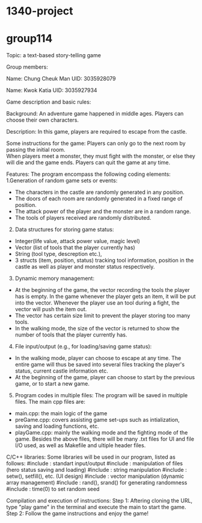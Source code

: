 # 1340-project
# group114

Topic: a text-based story-telling game

Group members:

Name: Chung Cheuk Man
UID: 3035928079

Name: Kwok Katia
UID: 3035927934

Game description and basic rules:

Background: An adventure game happened in middle ages. Players can choose their own characters. 

Description: In this game, players are required to escape from the castle.

Some instructions for the game: 
Players can only go to the next room by passing the initial room.   
When players meet a monster, they must fight with the monster, or else they will die and the game ends.
Players can quit the game at any time.

Features:
The program encompass the following coding elements:
1.Generation of random game sets or events:
- The characters in the castle are randomly generated in any position.
- The doors of each room are randomly generated in a fixed range of position.
- The attack power of the player and the monster are in a random range.
- The tools of players received are randomly distributed.

2. Data structures for storing game status:
- Integer(life value, attack power value, magic level)
- Vector (list of tools that the player currently has)
- String (tool type, descreption etc.), 
- 3 structs (item, position, status) tracking tool information, position in the castle as well as player and monster status respectively.

3. Dynamic memory management:
- At the beginning of the game, the vector recording the tools the player has is empty. In the game whenever the player gets an item, it will be put into the vector. Whenever the player use an tool during a fight, the vector will push the item out. 
- The vector has certain size limit to prevent the player storing too many tools. 
- In the walking mode, the size of the vector is returned to show the number of tools that the player currently has.

4. File input/output (e.g., for loading/saving game status):
- In the walking mode, player can choose to escape at any time. The entire game will thus be saved into several files tracking the player's status, current castle information etc.
- At the beginning of the game, player can choose to start by the previous game, or to start a new game.

5. Program codes in multiple files:
The program will be saved in multiple files. The main cpp files are:
- main.cpp: the main logic of the game
- preGame.cpp: covers assisting game set-ups such as intialization, saving and loading functions, etc.
- playGame.cpp: mainly the walking mode and the fighting mode of the game.
Besides the above files, there will be many .txt files for UI and file I/O used, as well as Makefile and ultiple header files.

C/C++ libraries:
Some libraries will be used in our program, listed as follows:
#include <iostream>: standart input/output
#include <fstream>: manipulation of files (hero status saving and loading)
#include <string>: string manipulation
#include <iomanip>: setw(), setfill(), etc. (UI design)
#include <vector>: vector manipulation (dynamic array management)
#include <cstdlib>: rand(), srand() for generating randomness 
#include <ctime>: time(0) to set random seed
  
Compilation and execution of instructions:
Step 1: Aftering cloning the URL, type "play game" in the terminal and execute the main to start the game. 
Step 2: Follow the game instructions and enjoy the game!

